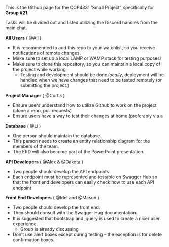 This is the Github page for the COP4331 'Small Project', specifically for **Group #21**.

Tasks will be divided out and listed utilizing the Discord handles from the main chat.

**All Users** ( @All )
 - It is recommended to add this repo to your watchlist, so you receive notifications of remote changes.
 - Make sure to set up a local LAMP or WAMP stack for testing purposes!
 - Make sure to clone this repository, so you can maintain a local copy of the project while working
   - Testing and development should be done *locally*, deployment will be handled when we have changes that need to be tested remotely (or submitting the project.)

**Project Manager** ( @Curtis )
 - Ensure users understand how to utilize Github to work on the project (clone a repo, pull requests)
 - Ensure users have a way to test their changes at home (preferably via a  

**Database** ( @Li )
 - One person should maintain the database.
 - This person needs to create an entity relationship diagram for the members of the team.
 - The ERD will also become part of the PowerPoint presentation.

**API Developers** ( @Alex  & @Dakota )
 - Two people should develop the API endpoints.
 - Each endpoint must be represented and testable on Swagger Hub so that the front end developers can easily check how to use each API endpoint
 
**Front End Developers** ( @Idel  and @Mason  )
 - Two people should develop the front end.
 - They should consult with the Swagger Hug documentation.
 - It is suggested that bootstrap and jquery is used to create a nicer user experience.
   - Group is already discussing 
 - Don’t use alert boxes except during testing – the exception is for delete confirmation boxes.
